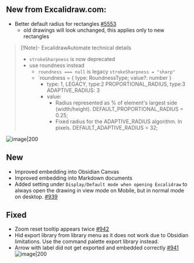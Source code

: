 ## New from Excalidraw.com:
- Better default radius for rectangles [#5553](https://github.com/excalidraw/excalidraw/pull/5553)
  - old drawings will look unchanged, this applies only to new rectangles
> [!Note]- ExcalidrawAutomate technical details
> - `strokeSharpness` is now deprecated
> - use roundness instead
>    - `roundness === null` is legacy `strokeSharpness = "sharp"`
>    - `roundness = { type: RoundnessType; value?: number }
>      - type: 1, LEGACY, type:2 PROPORTIONAL_RADIUS, type:3 ADAPTIVE_RADIUS: 3
>      - value:
>        - Radius represented as % of element's largest side (width/height).
>          DEFAULT_PROPORTIONAL_RADIUS = 0.25;
>        - Fixed radius for the ADAPTIVE_RADIUS algorithm. In pixels.
>          DEFAULT_ADAPTIVE_RADIUS = 32;

![image|200](https://user-images.githubusercontent.com/5153846/206264345-59fd7436-e87b-4bc9-ade8-9e6f6a6fd8c1.png)

## New
- Improved embedding into Obsidian Canvas
- Improved embedding into Markdown documents
- Added setting under `Display/Default mode when opening Excalidraw` to always open the drawing in view mode on Mobile, but in normal mode on desktop. [#939](https://github.com/zsviczian/obsidian-excalidraw-plugin/issues/939)

## Fixed
- Zoom reset tooltip appears twice [#942](https://github.com/zsviczian/obsidian-excalidraw-plugin/issues/942)
- Hid export library from library menu as it does not work due to Obsidian limitations. Use the command palette export library instead.
- Arrow with label did not get exported and embedded correctly [#941](https://github.com/zsviczian/obsidian-excalidraw-plugin/issues/941)
![image|200](https://user-images.githubusercontent.com/22638687/207845868-b352ddb1-7994-4f13-a0b2-f2e19bd72935.png)